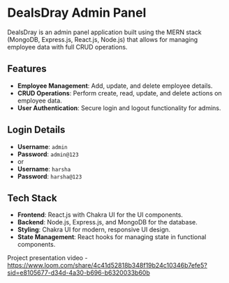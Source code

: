 # DealsDray Admin Panel

DealsDray is an admin panel application built using the MERN stack (MongoDB, Express.js, React.js, Node.js) that allows for managing employee data with full CRUD operations.

## Features

- **Employee Management**: Add, update, and delete employee details.
- **CRUD Operations**: Perform create, read, update, and delete actions on employee data.
- **User Authentication**: Secure login and logout functionality for admins.

## Login Details

- **Username**: `admin`
- **Password**: `admin@123`
- or
-  **Username**: `harsha`
- **Password**: `harsha@123`

## Tech Stack

- **Frontend**: React.js with Chakra UI for the UI components.
- **Backend**: Node.js, Express.js, and MongoDB for the database.
- **Styling**: Chakra UI for modern, responsive UI design.
- **State Management**: React hooks for managing state in functional components.

Project presentation video - https://www.loom.com/share/4c41d52818b348f19b24c10346b7efe5?sid=e8105677-d34d-4a30-b696-b6320033b60b


